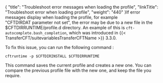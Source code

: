 {
    "title": "Troubleshoot error messages when loading the profile",
    "linkTitle": "Troubleshoot error when loading profile",
    "weight": "440"
}If error messages display when loading the profile, for example "CFTDIRDAT parameter not set", the error may be due to a new file in the $CFTDIRRUNTIME/profile.d directory. An example of this is `cft-autocomplete.bash_completion`, which was introduced in {{< TransferCFT/suitevariablesTransferCFTName  >}} 3.3.0.

To fix this issue, you can run the following command :

```
cftruntime -p $CFTDIRINSTALL $CFTDIRRUNTIME
```

This command saves the current profile and creates a new one. You can compare the previous profile file with the new one, and keep the file you require.
